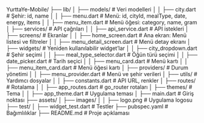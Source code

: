 YurttaYe-Mobile/
├── lib/
│   ├── models/                     # Veri modelleri
│   │   ├── city.dart             # Şehir: id, name
│   │   ├── menu.dart             # Menü: id, cityId, mealType, date, energy, items
│   │   ├── menu_item.dart        # Menü öğesi: category, name, gram
│   ├── services/                  # API çağrıları
│   │   ├── api_service.dart      # API istekleri
│   ├── screens/                   # Ekranlar
│   │   ├── home_screen.dart      # Ana ekran: Menü listesi ve filtreler
│   │   ├── menu_detail_screen.dart # Menü detay ekranı
│   ├── widgets/                   # Yeniden kullanılabilir widget’lar
│   │   ├── city_dropdown.dart    # Şehir seçimi
│   │   ├── meal_type_selector.dart # Öğün türü seçimi
│   │   ├── date_picker.dart      # Tarih seçici
│   │   ├── menu_card.dart        # Menü kartı
│   │   ├── menu_item_card.dart   # Menü öğesi kartı
│   ├── providers/                 # Durum yönetimi
│   │   ├── menu_provider.dart    # Menü ve şehir verileri
│   ├── utils/                     # Yardımcı dosyalar
│   │   ├── constants.dart        # API URL, renkler
│   ├── routes/                    # Rotalama
│   │   ├── app_routes.dart       # go_router rotaları
│   ├── themes/                    # Tema
│   │   ├── app_theme.dart        # Uygulama teması
│   ├── main.dart                  # Giriş noktası
├── assets/
│   ├── images/
│   │   ├── logo.png              # Uygulama logosu
├── test/
│   ├── widget_test.dart          # Testler
├── pubspec.yaml                  # Bağımlılıklar
├── README.md                     # Proje açıklaması
